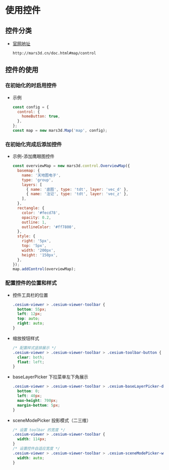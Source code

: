 # 使用控件

## 控件分类

- [官网地址](http://mars3d.cn/doc.html#map/control)
  ```
  http://mars3d.cn/doc.html#map/control
  ```

## 控件的使用

### 在初始化的时启用控件

- 示例
  ```js
  const config = {
    control: {
      homeButton: true,
    },
  };
  const map = new mars3d.Map('map', config);
  ```

### 在初始化完成后添加控件

- 示例-添加鹰眼图控件
  ```js
  const overviewMap = new mars3d.control.OverviewMap({
    basemap: {
      name: '天地图电子',
      type: 'group',
      layers: [
        { name: '底图', type: 'tdt', layer: 'vec_d' },
        { name: '注记', type: 'tdt', layer: 'vec_z' },
      ],
    },
    rectangle: {
      color: '#fecd78',
      opacity: 0.2,
      outline: 1,
      outlineColor: '#ff7800',
    },
    style: {
      right: '5px',
      top: '5px',
      width: '200px',
      height: '150px',
    },
  });
  map.addControl(overviewMap);
  ```

### 配置控件的位置和样式

- 控件工具栏的位置
  ```css
  .cesium-viewer > .cesium-viewer-toolbar {
    bottom: 55px;
    left: 12px;
    top: auto;
    right: auto;
  }
  ```
- 缩放按钮样式
  ```css
  /* 配置样式竖排展示 */
  .cesium-viewer > .cesium-viewer-toolbar > .cesium-toolbar-button {
    clear: both;
    float: left;
  }
  ```
- baseLayerPicker 下拉菜单左下角展示
  ```css
  .cesium-viewer > .cesium-viewer-toolbar > .cesium-baseLayerPicker-dropDown {
    bottom: 0;
    left: 40px;
    max-height: 700px;
    margin-bottom: 5px;
  }
  ```
- sceneModePicker 投影模式（二三维）
  ```css
  /* 设置 toolbar 的宽度 */
  .cesium-viewer > .cesium-viewer-toolbar {
    width: 114px;
  }
  /* 设置控件自适应宽度 */
  .cesium-viewer > .cesium-viewer-toolbar > .cesium-sceneModePicker-wrapper {
    width: auto;
  }
  ```

